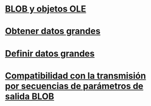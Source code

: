 # [BLOB y objetos OLE](blobs-and-ole-objects.md)
# [Obtener datos grandes](getting-large-data.md)
# [Definir datos grandes](setting-large-data.md)
# [Compatibilidad con la transmisión por secuencias de parámetros de salida BLOB](streaming-support-for-blob-output-parameters.md)

